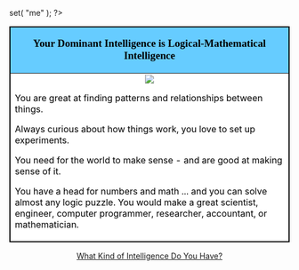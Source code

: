 set( "me" ); ?&gt;
<table align="center" border="1" bordercolor="black" cellpadding="2" cellspacing="0" width="400">
<tr>
<td align="center" bgcolor="#66ccff"><font style="color: black; font-size: 14pt" face="Georgia, Times New Roman, Times, serif">

<strong>Your Dominant Intelligence is Logical-Mathematical Intelligence</strong></font></td>
</tr>
<tr>
<td bgcolor="#ffffff"><center>

<img src="http://www.quizdiva.net/bt/logical.jpg" />

</center>

<font color="#000000">

You are great at finding patterns and relationships between things.

Always curious about how things work, you love to set up experiments.

You need for the world to make sense - and are good at making sense of it.

You have a head for numbers and math ... and you can solve almost any logic puzzle. </font><font color="#000000">You would make a great scientist, engineer, computer programmer, researcher, accountant, or mathematician.

</font></td>
</tr>
</table>
<p align="center">
<a href="http://www.blogthings.com/intelligencequiz.html">What Kind of Intelligence Do You Have?</a>
